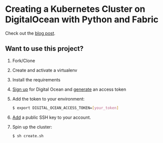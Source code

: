 # Creating a Kubernetes Cluster on DigitalOcean with Python and Fabric

Check out the [blog post](https://testdriven.io/creating-a-kubernetes-cluster-on-digitalocean).

## Want to use this project?

1. Fork/Clone

1. Create and activate a virtualenv

1. Install the requirements

1. [Sign up](https://m.do.co/c/d8f211a4b4c2) for Digital Ocean and [generate](https://www.digitalocean.com/docs/apis-clis/api/) an access token

1. Add the token to your environment:

    ```sh
    $ export DIGITAL_OCEAN_ACCESS_TOKEN=[your_token]
    ```

1. [Add](https://www.digitalocean.com/docs/droplets/how-to/add-ssh-keys/to-account/) a public SSH key to your account.

1. Spin up the cluster:

    ```sh
    $ sh create.sh
    ```
